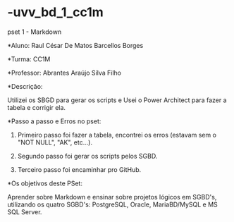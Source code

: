 # -uvv_bd_1_cc1m
pset 1 - Markdown

*Aluno: Raul César De Matos Barcellos Borges

*Turma: CC1M

*Professor: Abrantes Araújo Silva Filho

*Descrição:

Utilizei os SBGD para gerar os scripts e Usei o Power Architect para fazer a tabela e corrigir ela.

*Passo a passo e Erros no pset:

1) Primeiro passo foi fazer a tabela, encontrei os erros (estavam sem o "NOT NULL", "AK", etc...).

2) Segundo passo foi gerar os scripts pelos SGBD.

3) Terceiro passo foi encaminhar pro GitHub.

*Os objetivos deste PSet:

Aprender sobre Markdown e ensinar sobre projetos lógicos em SGBD's, utilizando os quatro SGBD's: PostgreSQL, Oracle, MariaBD/MySQL e MS SQL Server.
